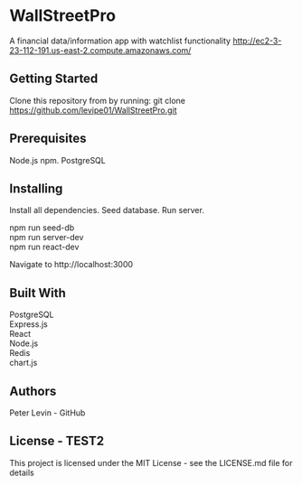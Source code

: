 # WallStreetPro 
A financial data/information app with watchlist functionality
http://ec2-3-23-112-191.us-east-2.compute.amazonaws.com/

## Getting Started
Clone this repository from by running: git clone https://github.com/levipe01/WallStreetPro.git

## Prerequisites
Node.js npm. 
PostgreSQL

## Installing
Install all dependencies. Seed database. Run server.

npm run seed-db <br/>
npm run server-dev <br/>
npm run react-dev

Navigate to http://localhost:3000 

## Built With
PostgreSQL <br/>
Express.js <br/>
React <br/>
Node.js <br/>
Redis <br/>
chart.js

## Authors
Peter Levin - GitHub

## License - TEST2
This project is licensed under the MIT License - see the LICENSE.md file for details
